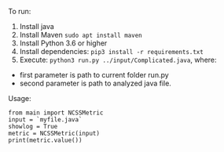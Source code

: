 To run:
1. Install java
2. Install Maven `sudo apt install maven`
3. Install Python 3.6 or higher
4. Install dependencies: `pip3 install -r requirements.txt`
5. Execute: `python3 run.py ../input/Complicated.java`, where:
  * first parameter is path to current folder run.py
  * second parameter is path to analyzed java file.

Usage:
```
from main import NCSSMetric
input = `myfile.java`
showlog = True
metric = NCSSMetric(input)
print(metric.value())
```
